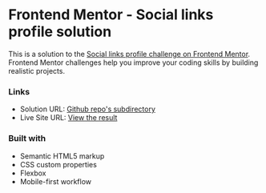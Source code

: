 # Frontend Mentor - Social links profile solution

This is a solution to the [Social links profile challenge on Frontend Mentor](https://www.frontendmentor.io/challenges/social-links-profile-UG32l9m6dQ). Frontend Mentor challenges help you improve your coding skills by building realistic projects. 

### Links

- Solution URL: [Github repo's subdirectory](https://github.com/giovanni-bandinelli/frontendmentor-challenges/tree/main/social-links-profile-main)
- Live Site URL: [View the result](https://giovanni-bandinelli.github.io/frontendmentor-challenges/social-links-profile-main/)

### Built with

- Semantic HTML5 markup
- CSS custom properties
- Flexbox
- Mobile-first workflow
